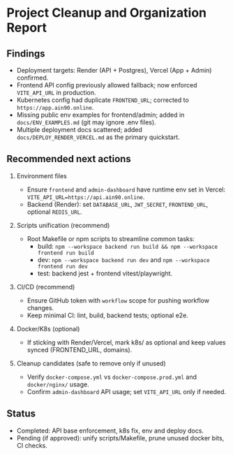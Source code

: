 # Project Cleanup and Organization Report

## Findings
- Deployment targets: Render (API + Postgres), Vercel (App + Admin) confirmed.
- Frontend API config previously allowed fallback; now enforced `VITE_API_URL` in production.
- Kubernetes config had duplicate `FRONTEND_URL`; corrected to `https://app.ain90.online`.
- Missing public env examples for frontend/admin; added in `docs/ENV_EXAMPLES.md` (git may ignore .env files).
- Multiple deployment docs scattered; added `docs/DEPLOY_RENDER_VERCEL.md` as the primary quickstart.

## Recommended next actions
1) Environment files
   - Ensure `frontend` and `admin-dashboard` have runtime env set in Vercel: `VITE_API_URL=https://api.ain90.online`.
   - Backend (Render): set `DATABASE_URL`, `JWT_SECRET`, `FRONTEND_URL`, optional `REDIS_URL`.

2) Scripts unification (recommend)
   - Root Makefile or npm scripts to streamline common tasks:
     - build: `npm --workspace backend run build && npm --workspace frontend run build`
     - dev: `npm --workspace backend run dev` and `npm --workspace frontend run dev`
     - test: backend jest + frontend vitest/playwright.

3) CI/CD (recommend)
   - Ensure GitHub token with `workflow` scope for pushing workflow changes.
   - Keep minimal CI: lint, build, backend tests; optional e2e.

4) Docker/K8s (optional)
   - If sticking with Render/Vercel, mark k8s/ as optional and keep values synced (FRONTEND_URL, domains).

5) Cleanup candidates (safe to remove only if unused)
   - Verify `docker-compose.yml` vs `docker-compose.prod.yml` and `docker/nginx/` usage.
   - Confirm `admin-dashboard` API usage; set `VITE_API_URL` only if needed.

## Status
- Completed: API base enforcement, k8s fix, env and deploy docs.
- Pending (if approved): unify scripts/Makefile, prune unused docker bits, CI checks.
